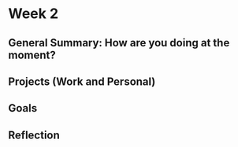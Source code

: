 # Week 2

## General Summary: How are you doing at the moment?

## Projects (Work and Personal)

## Goals

## Reflection
